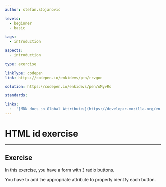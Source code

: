 ```yaml
---
author: stefan.stojanovic

levels:
  - beginner
  - basic

tags:
  - introduction
 
aspects:
  - introduction

type: exercise

linkType: codepen
link: https://codepen.io/enkidevs/pen/rrvgoe

solution: https://codepen.io/enkidevs/pen/oMyvRo

standards:

links:
  -  '[MDN docs on Global Attributes](https://developer.mozilla.org/en-US/docs/Web/HTML/Global_attributes){website}'
---
```

# HTML id exercise
---

## Exercise
In this exercise, you have a form with 2 radio buttons. 

You have to add the appropriate attribute to properly identify each button.
